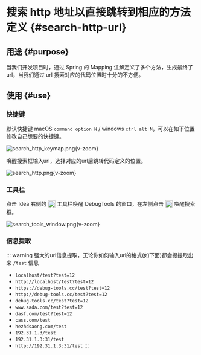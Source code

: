 # 搜索 http 地址以直接跳转到相应的方法定义 {#search-http-url}

## 用途 {#purpose}

当我们开发项目时，通过 Spring 的 Mapping 注解定义了多个方法，生成最终了 url，当我们通过 url 搜索对应的代码位置时十分的不方便。

## 使用 {#use}

### 快捷键

默认快捷键 macOS `command option N` / windows `ctrl alt N`，可以在如下位置修改自己想要的快捷键。

![search_http_keymap.png](/images/search_http_keymap.png){v-zoom}

唤醒搜索框输入url，选择对应的url后跳转代码定义的位置。

![search_http.png](/images/search_http.png){v-zoom}

### 工具栏

点击 Idea 右侧的 <img src="/pluginIcon.svg" style="display: inline-block; width: 20px; height: 20px; vertical-align: middle;" /> 工具栏唤醒 DebugTools 的窗口，在左侧点击 <img src="/icon/search.svg" alt="S" style="display: inline-block; width: 20px; height: 20px; vertical-align: middle;" /> 唤醒搜索框。

![search_tools_window.png](/images/search_tools_window.png){v-zoom}

### 信息提取

::: warning 强大的url信息提取，无论你如何输入url的格式(如下面)都会提提取出来 `/test` 信息
- `localhost/test?test=12`
- `http://localhost/test?test=12`
- `https://debug-tools.cc/test?test=12`
- `http://debug-tools.cc/test?test=12`
- `debug-tools.cc/test?test=12`
- `www.sada.com/test?test=12`
- `dasf.com/test?test=12`
- `cass.com/test`
- `hezhdsaong.com/test`
- `192.31.1.3/test`
- `192.31.1.3:31/test`
- `http://192.31.1.3:31/test`
:::